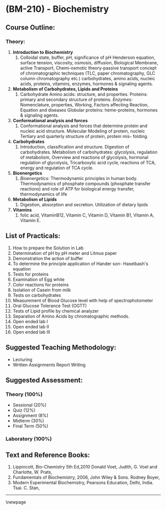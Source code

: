 # **(BM-210) - Biochemistry**
## **Course Outline:**
### **Theory:**
1. **Introduction to Biochemistry**
   1. Colloidal state, buffer, pH, significance of pH Henderson equation, surface tension, viscosity, osmosis, diffusion, Biological Membrane, active Transport, Chemi-osmotic theory-passive transport concept of chromatographic techniques (TLC, paper chromatography, GLC column chromatography etc.) carbohydrates, amino acids, nucleic acids, proteins, vitamins, enzymes, hormones & signaling agents.
1. **Metabolism of Carbohydrates, Lipids and Proteins**
   1. Carbohydrate Amino acids: structure, and properties. Proteins: primary and secondary structure of proteins. *Enzymes:* Nomenclature, properties,	Working,	Factors	affecting	Reaction,	Equation	and diseases Globular proteins: heme-proteins, hormones & signaling agents.
1. **Conformational analysis and forces**
   1. Conformational analysis and forces that determine protein and nucleic acid structure. Molecular Modeling of protein, nucleic Tertiary and quarterly structure of protein, protein mis- folding.
1. **Carbohydrates**
   1. Introduction, classification and structure. Digestion of carbohydrates. Metabolism of carbohydrates: glycolysis, regulation of metabolism, Overview and reactions of glycolysis, hormonal regulation of glycolysis, Tricarboxylic acid cycle, reactions of TCA, energy and regulation of TCA cycle.
1. **Bioenergetics**
   1. *Bioenergetics:* Thermodynamic principles in human body. Thermodynamics of phosphate compounds (phosphate transfer reactions) and role of ATP for biological energy transfer, thermodynamics of life
1. **Metabolism of Lipids**
   1. Digestion, absorption and secretion. Utilization of dietary lipids
1. **Vitamins**
   1. folic acid, VitaminB12, Vitamin C, Vitamin D, Vitamin B1, Vitamin A, Vitamin E.
## **List of Practicals:**
1. How to prepare the Solution in Lab
1. Determination of pH by pH meter and Litmus paper
1. Demonstration the action of buffer
1. To determine the principle application of Hander son- Haselbash's equation
1. Tests for proteins
1. Examination of Egg white
1. Color reactions for proteins
1. Isolation of Casein from milk
1. Tests on carbohydrates
1. Measurement of Blood Glucose level with help of spectrophotometer
1. Oral Glucose Tolerance Test (OGTT)
1. Tests of Lipid profile by chemical analyzer
1. Separation of Amino Acids by chromatographic methods.
1. Open ended lab I
1. Open ended lab II
1. Open ended lab III
## **Suggested Teaching Methodology:**
- Lecturing
- Written Assignments Report Writing
## **Suggested Assessment:**
### **Theory (100%)**

- Sessional (20%)
- Quiz (12%)
- Assignment (8%)
- Midterm (30%)
- Final Term (50%)

### **Laboratory (100%)**

## **Text and Reference Books:**

1. Lippincott, Bio-Chemistry 5th Ed,2010 Donald Voet, Judith, G. Voel and Charlotte, W. Prats,
1. Fundamentals of Biochemistry, 2006, John Wiley & Sons. Rodney Boyer,
1. Modern Experimental Biochemistry, Pearsons Education, Delhi, India. Tsai. C. Stan,

___
\newpage